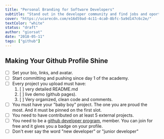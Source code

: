 ```yaml
---
title: "Personal Branding for Software Developers"
subtitle: "Stand out in the developer community and find jobs and oportunities with an excelent online presence"
cover: "https://ucarecdn.com/e16d59ad-4c11-4ca0-8bfc-5a9d147c6c2e/"
textColor: "white"
status: "draft"
author: "giorsat"
date: "2018-05-11"
tags: ["github"]
---
```

## Making Your Github Profile Shine

- [ ] Set your bio, links, and avatar.
- [ ] Start committing and pushing since day 1 of the academy.
- [ ] Every project you upload must have:
    1. [ ] very detailed README.md
    2. [ ] live demo (github pages).
    3. [ ] Very organized, clean code and comments.
- [ ] You must have your "baby boy" project. The one you are proud the most. And it must be pinned on the first slot.
- [ ] You need to have contributed on at least 5 external projects.
- [ ] You need to be a [github developer program](https://developer.github.com/program/), member. You can join for free and it gives you a badge on your profile.
- [ ] Don't ever say the word "new developer" or "junior developer"
<!--stackedit_data:
eyJoaXN0b3J5IjpbLTE0NTI1Mjg1MDFdfQ==
-->
